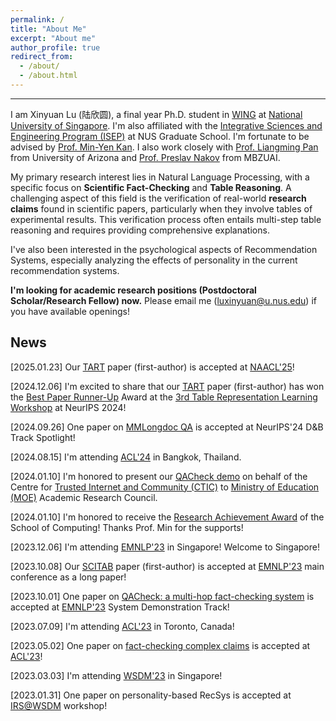 ```yaml
---
permalink: /
title: "About Me"
excerpt: "About me"
author_profile: true
redirect_from: 
  - /about/
  - /about.html
---
```


---

I am Xinyuan Lu (陆欣圆), a final year Ph.D. student in [WING](https://wing.comp.nus.edu.sg/) at [National University of Singapore](https://www.nus.edu.sg/). I'm also affiliated with the [Integrative Sciences and Engineering Program (ISEP)](https://isep.nus.edu.sg/about/) at NUS Graduate School. I'm fortunate to be advised by [Prof. Min-Yen Kan](https://www.comp.nus.edu.sg/~kanmy/). I also work closely with [Prof. Liangming Pan](https://scholar.google.com.sg/citations?user=JcjjOTUAAAAJ&hl=en) from University of Arizona and [Prof. Preslav Nakov](https://scholar.google.com/citations?user=DfXsKZ4AAAAJ&hl=en) from MBZUAI. 

My primary research interest lies in Natural Language Processing, with a specific focus on **Scientific Fact-Checking** and **Table Reasoning**. A challenging aspect of this field is the verification of real-world **research claims** found in scientific papers, particularly when they involve tables of experimental results. This verification process often entails multi-step table reasoning and requires providing comprehensive explanations. 

I've also been interested in the psychological aspects of Recommendation Systems, especially analyzing the effects of personality in the current recommendation systems. 

**I'm looking for academic research positions (Postdoctoral Scholar/Research Fellow) now.** Please email me (luxinyuan@u.nus.edu) if you have available openings!

## News

[2025.01.23] Our [TART](https://arxiv.org/abs/2409.11724) paper (first-author) is accepted at [NAACL'25](https://2025.naacl.org/)!

[2024.12.06] I'm excited to share that our [TART](https://arxiv.org/abs/2409.11724) paper (first-author) has won the [Best Paper Runner-Up](https://drive.google.com/file/d/1uIkFtm2FxBizuB1ec8VoQWTrCQx7J9zR/view?usp=sharing) Award at the [3rd Table Representation Learning Workshop](https://table-representation-learning.github.io/NeurIPS2024/) at NeurIPS 2024!

[2024.09.26] One paper on [MMLongdoc QA](https://arxiv.org/abs/2407.01523) is accepted at NeurIPS'24 D&B Track Spotlight!

[2024.08.15] I'm attending [ACL'24](https://2024.aclweb.org/) in Bangkok, Thailand.

[2024.01.10] I'm honored to present our [QACheck demo](https://arxiv.org/abs/2310.07609) on behalf of the Centre for [Trusted Internet and Community (CTIC)](https://ctic.nus.edu.sg/) to [Ministry of Education (MOE)](https://www.moe.gov.sg/) Academic Research Council.

[2024.01.10] I'm honored to receive the [Research Achievement Award](https://drive.google.com/file/d/1jdvyH3PIDz3TubIV3HToP3i62GRhh_eH/view?usp=sharing) of the School of Computing! Thanks Prof. Min for the supports!

[2023.12.06] I'm attending [EMNLP'23](https://2023.emnlp.org/) in Singapore! Welcome to Singapore!

[2023.10.08] Our [SCITAB](https://arxiv.org/abs/2305.13186) paper (first-author) is accepted at [EMNLP'23](https://2023.emnlp.org/) main conference as a long paper!

[2023.10.01] One paper on [QACheck: a multi-hop fact-checking system](https://arxiv.org/abs/2310.07609) is accepted at [EMNLP'23](https://2023.emnlp.org/) System Demonstration Track!

[2023.07.09] I'm attending [ACL'23](https://2023.aclweb.org/) in Toronto, Canada!

[2023.05.02] One paper on [fact-checking complex claims](https://aclanthology.org/2023.acl-long.386.pdf) is accepted at [ACL'23](https://2023.aclweb.org/)!

[2023.03.03] I'm attending [WSDM'23](https://www.wsdm-conference.org/2023/) in Singapore!

[2023.01.31] One paper on personality-based RecSys is accepted at [IRS@WSDM](https://irs-wsdm.github.io/) workshop!

